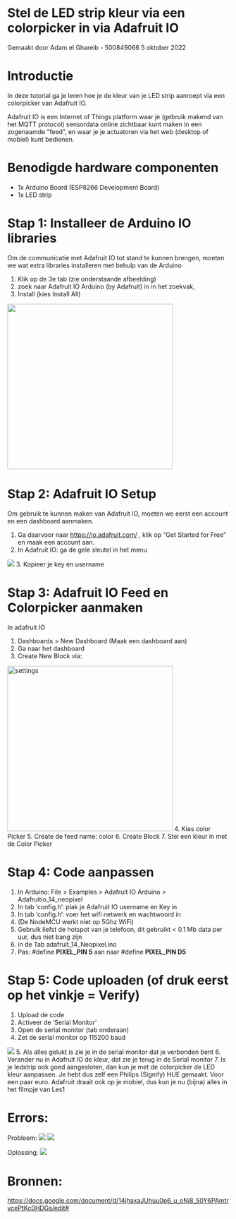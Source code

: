 # Stel de LED strip kleur via een colorpicker in via Adafruit IO

Gemaakt door Adam el Ghareib - 500849066
5 oktober 2022

# Introductie

In deze tutorial ga je leren hoe je de kleur van je LED strip aanroept via een colorpicker van Adafruit IO.

Adafruit IO is een Internet of Things platform waar je (gebruik makend van het MQTT protocol) sensordata online zichtbaar kunt maken in een zogenaamde “feed”, en waar je je actuatoren via het web (desktop of mobiel) kunt bedienen. 

# Benodigde hardware componenten

- 1x Arduino Board (ESP8266 Development Board)
- 1x LED strip

# Stap 1: Installeer de Arduino IO libraries

Om de communicatie met Adafruit IO tot stand te kunnen brengen, moeten we wat extra libraries installeren met behulp van de Arduino 

1. Klik op de 3e tab (zie onderstaande afbeelding) 
2. zoek naar  Adafruit IO Arduino (by Adafruit) in in het zoekvak,
3. Install (kies Install All)
<img src="/images/InstallLibrary.png" width="375px">

# Stap 2: Adafruit IO Setup

Om gebruik te kunnen maken van Adafruit IO, moeten we eerst een account en een dashboard aanmaken. 

1. Ga daarvoor naar https://io.adafruit.com/ , klik op “Get Started for Free” en maak een account aan.  
2. In Adafruit IO: ga de gele sleutel in het menu
<img src="/images/ActivateKey.png">
3. Kopieer je key en username

# Stap 3: Adafruit IO Feed en Colorpicker aanmaken

In adafruit IO

1. Dashboards > New Dashboard (Maak een dashboard aan)
2. Ga naar het dashboard
3. Create New Block  via:
<img src="/images/Settings.png" width="375px" alt="settings">
4. Kies color Picker
5. Create de feed name: color
6. Create Block
7. Stel een kleur in met de Color Picker

# Stap 4: Code aanpassen

1. In Arduino: File > Examples > Adafruit IO Arduino > Adafruitio_14_neopixel
2. In tab ‘config.h’: plak je Adafruit IO username en Key in
3. In tab ‘config.h’: voer het wifi netwerk en wachtwoord in 
4. (De NodeMCU werkt niet op 5Ghz WiFi)
5. Gebruik liefst de hotspot van je telefoon, dit gebruikt < 0.1 Mb data per uur, dus niet bang zijn
6. in de Tab adafruit_14_Neopixel.ino
7. Pas: #define **PIXEL_PIN 5** aan naar #define **PIXEL_PIN D5**

# Stap 5: Code uploaden (of druk eerst op het vinkje =  Verify)

1. Upload de code
2. Activeer de ‘Serial Monitor’ 
3. Open de serial monitor (tab onderaan)
4. Zet de serial monitor op 115200 baud
<img src="/images/Baud.png">
5. Als alles gelukt is zie je in de serial monitor dat je verbonden bent 
6. Verander nu in Adafruit IO de kleur, dat zie je terug in de Serial monitor
7. Is je ledstrip ook goed aangesloten, dan kun je met de colorpicker de LED kleur aanpassen. Je hebt dus zelf een Philips (Signify) HUE gemaakt. Voor een paar euro. Adafruit draait ook op je mobiel, dus kun je nu (bijna) alles in het filmpje van Les1 

# Errors:

Probleem:
<img src="/images/Error1.png">
<img src="/images/Error2.jpeg">

Oplossing:
<img src="/kjhuimages/Error3.png">

# Bronnen:

https://docs.google.com/document/d/14jhaxaJUhuu0p6_u_oNj8_50Y6PAmtrvcePtKc0HDGs/edit#
